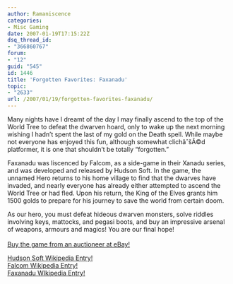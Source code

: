 ```yaml
---
author: Ramaniscence
categories:
- Misc Gaming
date: 2007-01-19T17:15:22Z
dsq_thread_id:
- "366860767"
forum:
- "12"
guid: "545"
id: 1446
title: 'Forgotten Favorites: Faxanadu'
topic:
- "2633"
url: /2007/01/19/forgotten-favorites-faxanadu/
---
```


Many nights have I dreamt of the day I may finally ascend to the top of the World Tree to defeat the dwarven hoard, only to wake up the next morning wishing I hadn&#8217;t spent the last of my gold on the Death spell. While maybe not everyone has enjoyed this fun, although somewhat clichâˆšÂ©d platformer, it is one that shouldn&#8217;t be totally &#8220;forgotten.&#8221;
  
Faxanadu was liscenced by Falcom, as a side-game in their Xanadu series, and was developed and released by Hudson Soft. In the game, the unnamed Hero returns to his home village to find that the dwarves have invaded, and nearly everyone has already either attempted to ascend the World Tree or had fled. Upon his return, the King of the Elves grants him 1500 golds to prepare for his journey to save the world from certain doom.

As our hero, you must defeat hideous dwarven monsters, solve riddles involving keys, mattocks, and pegasi boots, and buy an impressive arsenal of weapons, armours and magics! You are our final hope!  
<a target="_blank" href="http://search.ebay.com/faxanadu_W0QQfkrZ1QQfromZR8QQsubmitsearchZSearch"><br /></a><a href="http://search.ebay.com/faxanadu_W0QQfkrZ1QQfromZR8QQsubmitsearchZSearch" target="_blank">Buy the game from an auctioneer at eBay!</a>

<a href="http://en.wikipedia.org/wiki/Hudson_Soft" target="_blank">Hudson Soft Wikipedia Entry!</a>  
<a href="http://en.wikipedia.org/wiki/Nihon_Falcom_Corporation" target="_blank">Falcom Wikipedia Entry!</a>  
<a href="http://www.wikipedia.org/wiki/Faxanadu" target="_blank">Faxanadu WIkipedia Entry!</a>